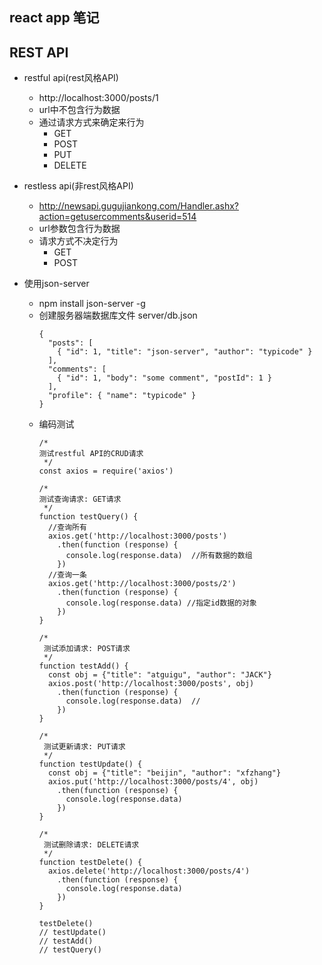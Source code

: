 ## react app 笔记

## REST API
* restful api(rest风格API)
  * http://localhost:3000/posts/1
  * url中不包含行为数据
  * 通过请求方式来确定来行为
    * GET
    * POST
    * PUT
    * DELETE
* restless api(非rest风格API)
  * http://newsapi.gugujiankong.com/Handler.ashx?action=getusercomments&userid=514
  * url参数包含行为数据
  * 请求方式不决定行为
    * GET
    * POST

* 使用json-server
  * npm install json-server -g
  * 创建服务器端数据库文件 server/db.json
    ```
    {
      "posts": [
        { "id": 1, "title": "json-server", "author": "typicode" }
      ],
      "comments": [
        { "id": 1, "body": "some comment", "postId": 1 }
      ],
      "profile": { "name": "typicode" }
    }
    ```
  * 编码测试
    ```
    /*
    测试restful API的CRUD请求
     */
    const axios = require('axios')
    
    /*
    测试查询请求: GET请求
     */
    function testQuery() {
      //查询所有
      axios.get('http://localhost:3000/posts')
        .then(function (response) {
          console.log(response.data)  //所有数据的数组
        })
      //查询一条
      axios.get('http://localhost:3000/posts/2')
        .then(function (response) {
          console.log(response.data) //指定id数据的对象
        })
    }
    
    /*
     测试添加请求: POST请求
     */
    function testAdd() {
      const obj = {"title": "atguigu", "author": "JACK"}
      axios.post('http://localhost:3000/posts', obj)
        .then(function (response) {
          console.log(response.data)  //
        })
    }
    
    /*
     测试更新请求: PUT请求
     */
    function testUpdate() {
      const obj = {"title": "beijin", "author": "xfzhang"}
      axios.put('http://localhost:3000/posts/4', obj)
        .then(function (response) {
          console.log(response.data)
        })
    }
    
    /*
     测试删除请求: DELETE请求
     */
    function testDelete() {
      axios.delete('http://localhost:3000/posts/4')
        .then(function (response) {
          console.log(response.data)
        })
    }
    
    testDelete()
    // testUpdate()
    // testAdd()
    // testQuery()
    ```